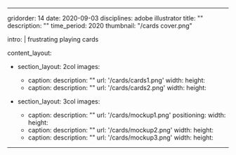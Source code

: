 ---

gridorder: 14
date: 2020-09-03
disciplines: adobe illustrator
title: ""
description: ""
time_period: 2020
thumbnail: "/cards cover.png"

intro: |
  frustrating playing cards

content_layout:
  - section_layout: 2col
    images:
      - caption:
        description: ""
        url: '/cards/cards1.png'
        width:
        height:
      - caption:
        description: ""
        url: '/cards/cards2.png'
        width:
        height:

  - section_layout: 3col
    images:
      - caption:
        description: ""
        url: '/cards/mockup1.png'
        positioning: 
        width:
        height:
      - caption:
        description: ""
        url: '/cards/mockup2.png'
        width:
        height:
      - caption:
        description: ""
        url: '/cards/mockup3.png'
        width:
        height:

---
